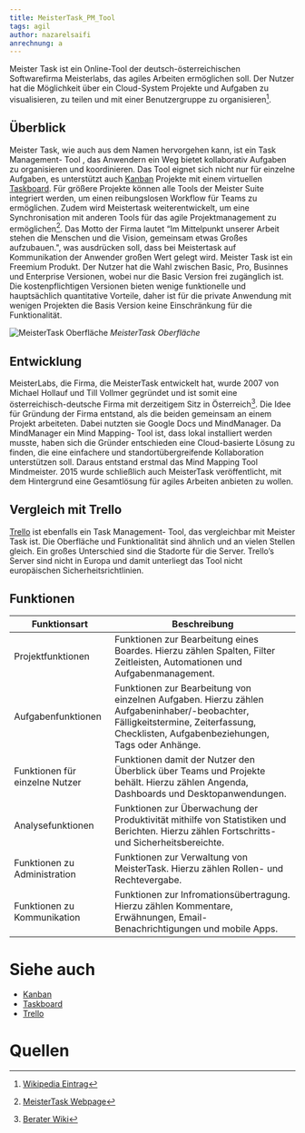 ```yaml
---
title: MeisterTask_PM_Tool
tags: agil
author: nazarelsaifi
anrechnung: a
---
```

Meister Task ist ein Online-Tool der deutsch-österreichischen Softwarefirma Meisterlabs, das agiles Arbeiten ermöglichen soll. Der Nutzer hat die Möglichkeit über ein Cloud-System Projekte und Aufgaben zu visualisieren, zu teilen und mit einer Benutzergruppe zu organisieren[^2].





## Überblick

Meister Task, wie auch aus dem Namen hervorgehen kann, ist ein Task Management- Tool , das Anwendern ein Weg bietet kollaborativ Aufgaben zu organisieren und koordinieren. Das Tool eignet sich nicht nur für einzelne Aufgaben, es unterstützt auch [Kanban](https://github.com/nazarelsaif/ManagingProjectsSuccessfully.github.io/blob/main/kb/Kanban.md) Projekte mit einem virtuellen [Taskboard](https://github.com/nazarelsaifi/ManagingProjectsSuccessfully.github.io/blob/main/kb/Taskboard.md). Für größere Projekte können alle Tools der Meister Suite integriert werden, um einen reibungslosen Workflow für Teams zu ermöglichen. Zudem wird Meistertask weiterentwickelt, um eine Synchronisation mit anderen Tools für das agile Projektmanagement zu ermöglichen[^1]. Das Motto der Firma lautet “Im Mittelpunkt unserer Arbeit stehen die Menschen und die Vision, gemeinsam etwas Großes aufzubauen.", was ausdrücken soll, dass bei Meistertask auf Kommunikation der Anwender großen Wert gelegt wird. Meister Task ist ein Freemium Produkt. Der Nutzer hat die Wahl zwischen Basic, Pro, Businnes und Enterprise Versionen, wobei nur die Basic Version frei zugänglich ist. Die kostenpflichtigen Versionen bieten wenige funktionelle und hauptsächlich quantitative Vorteile, daher ist für die private Anwendung mit wenigen Projekten die Basis Version keine Einschränkung für die Funktionalität.

![MeisterTask Oberfläche](MeisterTask_PM_Tool/Meister_Task_Oberfläche.png)
*MeisterTask Oberfläche*


## Entwicklung

MeisterLabs, die Firma, die MeisterTask entwickelt hat, wurde 2007 von Michael Hollauf und Till Vollmer gegründet und ist somit eine österreichisch-deutsche Firma mit derzeitigem Sitz in Österreich[^3]. Die Idee für Gründung der Firma entstand, als die beiden gemeinsam an einem Projekt arbeiteten. Dabei nutzten sie Google Docs und MindManager. Da MindManager ein Mind Mapping- Tool ist, dass lokal installiert werden musste, haben sich die Gründer entschieden eine Cloud-basierte Lösung zu finden, die eine einfachere und standortübergreifende Kollaboration unterstützen soll. Daraus entstand erstmal das Mind Mapping Tool Mindmeister. 2015 wurde schließlich auch MeisterTask veröffentlicht, mit dem Hintergrund eine Gesamtlösung für agiles Arbeiten anbieten zu wollen.


## Vergleich mit Trello

[Trello](https://github.com/nazarelsaifi/ManagingProjectsSuccessfully.github.io/blob/main/kb/Trello_PM_Tool.md) ist ebenfalls ein Task Management- Tool, das vergleichbar mit Meister Task ist. Die Oberfläche und Funktionalität sind ähnlich und an vielen Stellen gleich. Ein großes Unterschied sind die Stadorte für die Server. Trello’s Server sind nicht in Europa und damit unterliegt das Tool nicht europäischen Sicherheitsrichtlinien. 


## Funktionen

| Funktionsart  | Beschreibung |
| ------------- | ------------- |
| Projektfunktionen  | Funktionen zur Bearbeitung eines Boardes. Hierzu zählen Spalten, Filter Zeitleisten, Automationen und Aufgabenmanagement. |
| Aufgabenfunktionen  | Funktionen zur Bearbeitung von einzelnen Aufgaben. Hierzu zählen Aufgabeninhaber/-beobachter, Fälligkeitstermine, Zeiterfassung, Checklisten, Aufgabenbeziehungen, Tags oder Anhänge.  |
| Funktionen für einzelne Nutzer  | Funktionen damit der Nutzer den Überblick über Teams und Projekte behält. Hierzu zählen Angenda, Dashboards und Desktopanwendungen.   |
| Analysefunktionen  | Funktionen zur Überwachung der Produktivität mithilfe von Statistiken und Berichten. Hierzu zählen Fortschritts- und Sicherheitsbereichte.  |
| Funktionen zu Administration  | Funktionen zur Verwaltung von MeisterTask. Hierzu zählen Rollen- und Rechtevergabe.   |
| Funktionen zu Kommunikation  | Funktionen zur Infromationsübertragung. Hierzu zählen Kommentare, Erwähnungen, Email-Benachrichtigungen und mobile Apps.  |




# Siehe auch

* [Kanban](https://github.com/nazarelsaifi/ManagingProjectsSuccessfully.github.io/blob/main/kb/Kanban.md)
* [Taskboard](https://github.com/nazarelsaifi/ManagingProjectsSuccessfully.github.io/blob/main/kb/Taskboard.md)
* [Trello](https://github.com/nazarelsaifi/ManagingProjectsSuccessfully.github.io/blob/main/kb/Trello_PM_Tool.md)



# Quellen

[^1]: [MeisterTask Webpage](https://www.meistertask.com/)
[^2]: [Wikipedia Eintrag](https://en.wikipedia.org/wiki/MindMeister)
[^3]: [Berater Wiki](https://www.berater-wiki.de/Meistertask)


